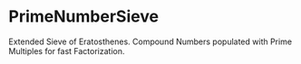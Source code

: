# PrimeNumberSieve
Extended Sieve of Eratosthenes.  Compound Numbers populated with Prime Multiples for fast Factorization.
